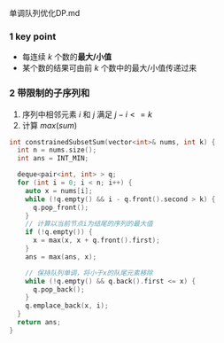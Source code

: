 单调队列优化DP.md
### 1 key point
* 每连续 $k$ 个数的**最大/小值**
* 某个数的结果可由前 $k$ 个数中的最大/小值传递过来



### 2 带限制的子序列和

1. 序列中相邻元素 $i$ 和 $j$ 满足 $j - i <= k$
2. 计算 $max(sum)$

```cpp
int constrainedSubsetSum(vector<int>& nums, int k) {
  int n = nums.size();
  int ans = INT_MIN;

  deque<pair<int, int> > q;
  for (int i = 0; i < n; i++) {
    auto x = nums[i];
    while (!q.empty() && i - q.front().second > k) {
      q.pop_front();
    }
    // 计算以当前节点i为结尾的序列的最大值
    if (!q.empty()) {
      x = max(x, x + q.front().first);
    }
    ans = max(ans, x);

    // 保持队列单调，将小于x的队尾元素移除
    while (!q.empty() && q.back().first <= x) {
      q.pop_back();
    }
    q.emplace_back(x, i);
  }
  return ans;
}
```

